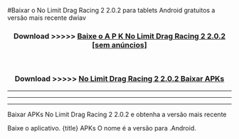 #Baixar o No Limit Drag Racing 2 2.0.2   para tablets Android gratuitos a versão mais recente dwiav


<div align="center">
<h3>Download >>>>> <a href="https://pt-web.web.app/?pt= No Limit Drag Racing 2 2.0.2 ">Baixe o A P K No Limit Drag Racing 2 2.0.2  [sem anúncios]</a></h3><br>

<h3>Download >>>>> <a href="https://pt-web.web.app/?pt= No Limit Drag Racing 2 2.0.2 ">No Limit Drag Racing 2 2.0.2  Baixar APKs</a></h3>
</div>

----------------------------------------------------------

----------------------------------------------------------

----------------------------------------------------------

Baixar APKs No Limit Drag Racing 2 2.0.2  e obtenha a versão mais recente

Baixe o aplicativo. {title} APKs O nome é a versão para .Android.


